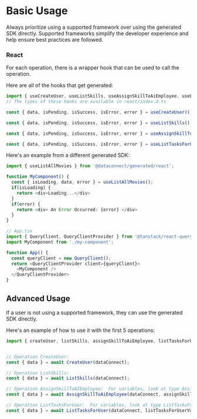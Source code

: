 # Basic Usage

Always prioritize using a supported framework over using the generated SDK
directly. Supported frameworks simplify the developer experience and help ensure
best practices are followed.




### React
For each operation, there is a wrapper hook that can be used to call the operation.

Here are all of the hooks that get generated:
```ts
import { useCreateUser, useListSkills, useAssignSkillToAiEmployee, useListTasksForUser } from '@dataconnect/generated/react';
// The types of these hooks are available in react/index.d.ts

const { data, isPending, isSuccess, isError, error } = useCreateUser();

const { data, isPending, isSuccess, isError, error } = useListSkills();

const { data, isPending, isSuccess, isError, error } = useAssignSkillToAiEmployee(assignSkillToAiEmployeeVars);

const { data, isPending, isSuccess, isError, error } = useListTasksForUser(listTasksForUserVars);

```

Here's an example from a different generated SDK:

```ts
import { useListAllMovies } from '@dataconnect/generated/react';

function MyComponent() {
  const { isLoading, data, error } = useListAllMovies();
  if(isLoading) {
    return <div>Loading...</div>
  }
  if(error) {
    return <div> An Error Occurred: {error} </div>
  }
}

// App.tsx
import { QueryClient, QueryClientProvider } from '@tanstack/react-query';
import MyComponent from './my-component';

function App() {
  const queryClient = new QueryClient();
  return <QueryClientProvider client={queryClient}>
    <MyComponent />
  </QueryClientProvider>
}
```



## Advanced Usage
If a user is not using a supported framework, they can use the generated SDK directly.

Here's an example of how to use it with the first 5 operations:

```js
import { createUser, listSkills, assignSkillToAiEmployee, listTasksForUser } from '@dataconnect/generated';


// Operation CreateUser: 
const { data } = await CreateUser(dataConnect);

// Operation ListSkills: 
const { data } = await ListSkills(dataConnect);

// Operation AssignSkillToAIEmployee:  For variables, look at type AssignSkillToAiEmployeeVars in ../index.d.ts
const { data } = await AssignSkillToAiEmployee(dataConnect, assignSkillToAiEmployeeVars);

// Operation ListTasksForUser:  For variables, look at type ListTasksForUserVars in ../index.d.ts
const { data } = await ListTasksForUser(dataConnect, listTasksForUserVars);


```